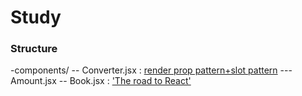 # Study

### Structure
 -components/ 
 -- Converter.jsx : [render prop pattern+slot pattern](https://www.robinwieruch.de/react-render-props/)
 --- Amount.jsx
 -- Book.jsx : ['The road to React'](file:///home/protsa/Desktop/Books/The_Road_to_React_Your_journey_to_master_plain_yet_pragmatic_React.pdf)